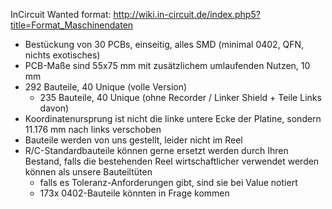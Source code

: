 InCircuit Wanted format: http://wiki.in-circuit.de/index.php5?title=Format_Maschinendaten- Bestückung von 30 PCBs, einseitig, alles SMD (minimal 0402, QFN, nichts exotisches)- PCB-Maße sind 55x75 mm mit zusätzlichem umlaufenden Nutzen, 10 mm- 292 Bauteile, 40 Unique (volle Version)	- 235 Bauteile, 40 Unique (ohne Recorder / Linker Shield + Teile Links davon)- Koordinatenursprung ist nicht die linke untere Ecke der Platine, sondern 11.176 mm nach links verschoben- Bauteile werden von uns gestellt, leider nicht im Reel- R/C-Standardbauteile können gerne ersetzt werden durch Ihren Bestand, falls die bestehenden Reel wirtschaftlicher verwendet werden können als unsere Bauteiltüten    - falls es Toleranz-Anforderungen gibt, sind sie bei Value notiert   - 173x 0402-Bauteile könnten in Frage kommen